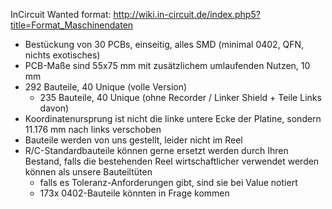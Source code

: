 InCircuit Wanted format: http://wiki.in-circuit.de/index.php5?title=Format_Maschinendaten- Bestückung von 30 PCBs, einseitig, alles SMD (minimal 0402, QFN, nichts exotisches)- PCB-Maße sind 55x75 mm mit zusätzlichem umlaufenden Nutzen, 10 mm- 292 Bauteile, 40 Unique (volle Version)	- 235 Bauteile, 40 Unique (ohne Recorder / Linker Shield + Teile Links davon)- Koordinatenursprung ist nicht die linke untere Ecke der Platine, sondern 11.176 mm nach links verschoben- Bauteile werden von uns gestellt, leider nicht im Reel- R/C-Standardbauteile können gerne ersetzt werden durch Ihren Bestand, falls die bestehenden Reel wirtschaftlicher verwendet werden können als unsere Bauteiltüten    - falls es Toleranz-Anforderungen gibt, sind sie bei Value notiert   - 173x 0402-Bauteile könnten in Frage kommen